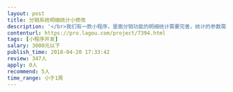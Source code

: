 ```yaml
---                
layout: post       
title: 分销系统明细统计小修改           
description: '</br>我们有一款小程序，里面分销功能的明细统计需要完善，统计的参数需要有时间，分销下级账户，购买的商品金额，购买的商品名称，返利金额等参数</br>'     
contenturl: https://pro.lagou.com/project/7394.html      
tags: [小程序开发]            
salary: 3000元以下          
publish_time: 2018-04-20 17:33:42         
review: 347人                   
apply: 0人                   
recommend: 5人                   
time_range: 小于1周              
---                 
```

